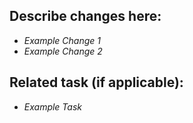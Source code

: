 ## Describe changes here:
- *Example Change 1*
- *Example Change 2*

## Related task (if applicable):
- *Example Task*
